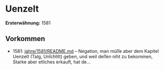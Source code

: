 # Uenzelt

**Ersterwähnung:** 1581

## Vorkommen
- 1581: [jahre/1581/README.md](../jahre/1581/README.md) – Negation, man müſſe aber dem Kapitel Uenzelt (Talg,
Unſchlitt) geben, und weil deſſen niht zu bekommen,
Starke aber etliches erkauft, hat de...
